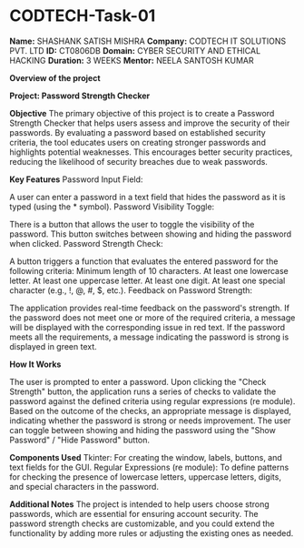 # CODTECH-Task-01

**Name:** SHASHANK SATISH MISHRA
**Company:** CODTECH IT SOLUTIONS PVT. LTD
**ID:** CT0806DB
**Domain:** CYBER SECURITY AND ETHICAL HACKING
**Duration:** 3 WEEKS
**Mentor:** NEELA SANTOSH KUMAR

**Overview of the project**

**Project: Password Strength Checker**

**Objective**
The primary objective of this project is to create a Password Strength Checker that helps users assess and improve the security of their passwords. By evaluating a password based on established security criteria, the tool educates users on creating stronger passwords and highlights potential weaknesses. This encourages better security practices, reducing the likelihood of security breaches due to weak passwords.

**Key Features**
Password Input Field:

A user can enter a password in a text field that hides the password as it is typed (using the * symbol).
Password Visibility Toggle:

There is a button that allows the user to toggle the visibility of the password. This button switches between showing and hiding the password when clicked.
Password Strength Check:

A button triggers a function that evaluates the entered password for the following criteria:
Minimum length of 10 characters.
At least one lowercase letter.
At least one uppercase letter.
At least one digit.
At least one special character (e.g., !, @, #, $, etc.).
Feedback on Password Strength:

The application provides real-time feedback on the password's strength. If the password does not meet one or more of the required criteria, a message will be displayed with the corresponding issue in red text.
If the password meets all the requirements, a message indicating the password is strong is displayed in green text.

**How It Works**

The user is prompted to enter a password.
Upon clicking the "Check Strength" button, the application runs a series of checks to validate the password against the defined criteria using regular expressions (re module).
Based on the outcome of the checks, an appropriate message is displayed, indicating whether the password is strong or needs improvement.
The user can toggle between showing and hiding the password using the "Show Password" / "Hide Password" button.

**Components Used**
Tkinter: For creating the window, labels, buttons, and text fields for the GUI.
Regular Expressions (re module): To define patterns for checking the presence of lowercase letters, uppercase letters, digits, and special characters in the password.

**Additional Notes**
The project is intended to help users choose strong passwords, which are essential for ensuring account security.
The password strength checks are customizable, and you could extend the functionality by adding more rules or adjusting the existing ones as needed.

